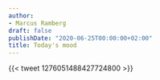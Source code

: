 ```yaml
---
author:
- Marcus Ramberg
draft: false
publishDate: "2020-06-25T00:00:00+02:00"
title: Today's mood
---
```


{{< tweet 1276051488427724800 >}}
